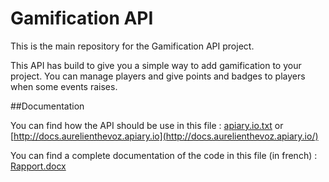 Gamification API
==========================

This is the main repository for the Gamification API project.

This API has build to give you a simple way to add gamification to your project. You can manage players and give points   and badges to players when some events raises.
  
##Documentation

You can find how the API should be use in this file : [apiary.io.txt](https://github.com/yenyen/TSM_OSF/blob/master/docs/apiary.io.txt) or [http://docs.aurelienthevoz.apiary.io](http://docs.aurelienthevoz.apiary.io/)

You can find a complete documentation of the code in this file (in french) : [Rapport.docx](https://github.com/yenyen/TSM_OSF/blob/master/docs/Rapport.docx?raw=true)
